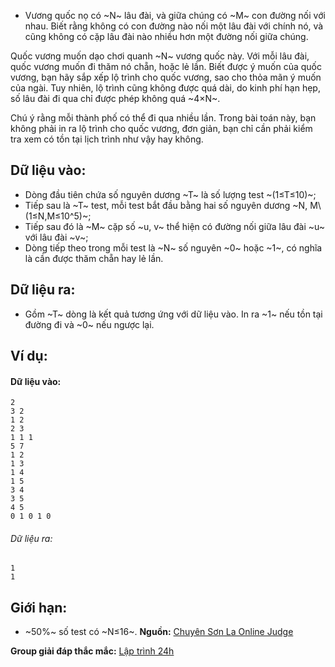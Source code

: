 - Vương quốc nọ có ~N~ lâu đài, và giữa chúng có ~M~ con đường nối với nhau. Biết rằng không có con đường nào nối một lâu đài với chính nó, và cũng không có cặp lâu đài nào nhiều hơn một đường nối giữa chúng.

Quốc vương muốn dạo chơi quanh ~N~ vương quốc này. Với mỗi lâu đài, quốc vương muốn đi thăm nó chẵn, hoặc lẻ lần. Biết được ý muốn của quốc vương, bạn hãy sắp xếp lộ trình cho quốc vương, sao cho thỏa mãn ý muốn của ngài. Tuy nhiên, lộ trình cũng không được quá dài, do kinh phí hạn hẹp, số lâu đài đi qua chỉ được phép không quá ~4×N~.

Chú ý rằng mỗi thành phố có thể đi qua nhiều lần. Trong bài toán này, bạn không phải in ra lộ trình cho quốc vương, đơn giản, bạn chỉ cần phải kiểm tra xem có tồn tại lịch trình như vậy hay không.

## Dữ liệu vào:
- Dòng đầu tiên chứa số nguyên dương ~T~ là số lượng test ~(1≤T≤10)~;
- Tiếp sau là ~T~ test, mỗi test bắt đầu bằng hai số nguyên dương ~N, M\ (1≤N,M≤10^5)~;
- Tiếp sau đó là ~M~ cặp số ~u, v~ thể hiện có đường nối giữa lâu đài ~u~ với lâu đài ~v~;
- Dòng tiếp theo trong mỗi test là ~N~ số nguyên ~0~ hoặc ~1~, có nghĩa là cần được thăm chẵn hay lẻ lần.

## Dữ liệu ra:
- Gồm ~T~ dòng là kết quả tương ứng với dữ liệu vào. In ra ~1~ nếu tồn tại đường đi và ~0~ nếu ngược lại.

## Ví dụ:
#### Dữ liệu vào:
```
2
3 2
1 2
2 3
1 1 1
5 7
1 2
1 3
1 4
1 5
3 4
3 5
4 5
0 1 0 1 0
```

###### Dữ liệu ra:
```
1
1
```

## Giới hạn:
- ~50\%~ số test có ~N≤16~.
**Nguồn:** [Chuyên Sơn La Online Judge](http://csloj.ddns.net/)

**Group giải đáp thắc mắc:** [Lập trình 24h](https://www.facebook.com/groups/1386904321519984)